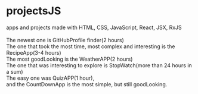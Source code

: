 # projectsJS
apps and projects made with HTML, CSS, JavaScript, React, JSX, RxJS<br>
<br>
The newest one is GitHubProfile finder(2 hours)<br>
The one that took the most time, most complex and interesting is the RecipeApp(3-4 hours)<br>
The most goodLooking is the WeatherAPP(2 hours)<br>
The one that was interesting to explore is StopWatch(more than 24 hours in a sum)<br>
The easy one was QuizAPP(1 hour),<br>
and the CountDownApp is the most simple, but still goodLooking.<br>
